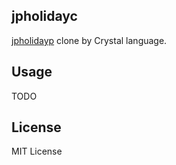 jpholidayc
----------

[jpholidayp](https://github.com/emasaka/jpholidayp) clone by Crystal language.

## Usage
TODO

## License
MIT License
